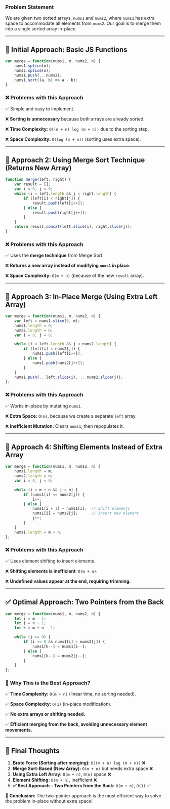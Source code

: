 ### **Problem Statement**

We are given two sorted arrays, `nums1` and `nums2`, where `nums1` has extra space to accommodate all elements from `nums2`. Our goal is to merge them into a single sorted array in-place.

---

## **📌 Initial Approach: Basic JS Functions**

```jsx
var merge = function(nums1, m, nums2, n) {
    nums1.splice(m);
    nums2.splice(n);
    nums1.push(...nums2);
    nums1.sort((a, b) => a - b);
}
```

### ❌ **Problems with this Approach**

✅ Simple and easy to implement.

❌ **Sorting is unnecessary** because both arrays are already sorted.

❌ **Time Complexity:** `O((m + n) log (m + n))` due to the sorting step.

❌ **Space Complexity:** `O(log (m + n))` (sorting uses extra space).

---

## **📌 Approach 2: Using Merge Sort Technique (Returns New Array)**

```jsx
function merge(left, right) {
    var result = [];
    var i = 0, j = 0;
    while (i < left.length && j < right.length) {
        if (left[i] < right[j]) {
            result.push(left[i++]);
        } else {
            result.push(right[j++]);
        }
    }
    return result.concat(left.slice(i), right.slice(j));
}
```

### ❌ **Problems with this Approach**

✅ Uses the **merge technique** from Merge Sort.

❌ **Returns a new array instead of modifying `nums1` in place**.

❌ **Space Complexity:** `O(m + n)` (because of the new `result` array).

---

## **📌 Approach 3: In-Place Merge (Using Extra Left Array)**

```jsx
var merge = function(nums1, m, nums2, n) {
    var left = nums1.slice(0, m);
    nums1.length = 0;
    nums2.length = n;
    var i = 0, j = 0;

    while (i < left.length && j < nums2.length) {
        if (left[i] < nums2[j]) {
            nums1.push(left[i++]);
        } else {
            nums1.push(nums2[j++]);
        }
    }
    nums1.push(...left.slice(i), ...nums2.slice(j));
};
```

### ❌ **Problems with this Approach**

✅ Works in-place by mutating `nums1`.

❌ **Extra Space:** `O(m)`, because we create a separate `left` array.

❌ **Inefficient Mutation:** Clears `nums1`, then repopulates it.

---

## **📌 Approach 4: Shifting Elements Instead of Extra Array**

```jsx
var merge = function(nums1, m, nums2, n) {
    nums1.length = m;
    nums2.length = n;
    var i = 0, j = 0;

    while (i < m + n && j < n) {
        if (nums1[i] <= nums2[j]) {
            i++;
        } else {
            nums1[i + 1] = nums1[i];  // Shift elements
            nums1[i] = nums2[j];      // Insert new element
            j++;
        }
    }
    nums1.length = m + n;
};
```

### ❌ **Problems with this Approach**

✅ Uses element shifting to insert elements.

❌ **Shifting elements is inefficient**: `O(m + n)`.

❌ **Undefined values appear at the end, requiring trimming.**

---

## **✅ Optimal Approach: Two Pointers from the Back**

```jsx
var merge = function(nums1, m, nums2, n) {
    let i = m - 1;
    let j = n - 1;
    let k = m + n - 1;

    while (j >= 0) {
        if (i >= 0 && nums1[i] > nums2[j]) {
            nums1[k--] = nums1[i--];
        } else {
            nums1[k--] = nums2[j--];
        }
    }
};
```

### 🎯 **Why This is the Best Approach?**

✅ **Time Complexity:** `O(m + n)` (linear time, no sorting needed).

✅ **Space Complexity:** `O(1)` (in-place modification).

✅ **No extra arrays or shifting needed.**

✅ **Efficient merging from the back, avoiding unnecessary element movements.**

---

## **🔗 Final Thoughts**

1. **Brute Force (Sorting after merging):** `O((m + n) log (m + n))` ❌
2. **Merge Sort-Based (New Array):** `O(m + n)` but needs extra space ❌
3. **Using Extra Left Array:** `O(m + n)`, `O(m)` space ❌
4. **Element Shifting:** `O(m + n)`, inefficient ❌
5. **✅ Best Approach – Two Pointers from the Back:** `O(m + n)`, `O(1)` ✅

🚀 **Conclusion:** The two-pointer approach is the most efficient way to solve the problem in-place without extra space!